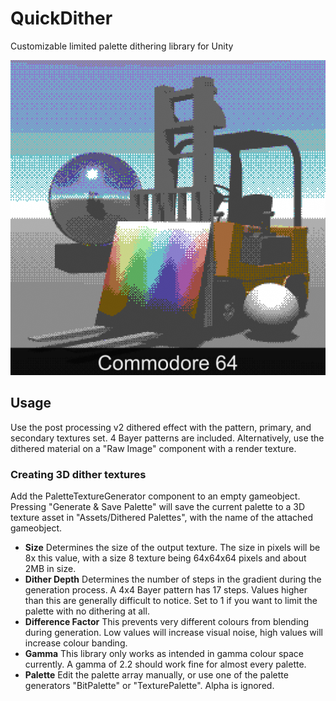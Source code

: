 # QuickDither
Customizable limited palette dithering library for Unity

![C64](https://raw.githubusercontent.com/Ooseykins/QuickDither/main/Examples/example_C64.png)

## Usage
Use the post processing v2 dithered effect with the pattern, primary, and secondary textures set. 4 Bayer patterns are included. Alternatively, use the dithered material on a "Raw Image" component with a render texture.

### Creating 3D dither textures
Add the PaletteTextureGenerator component to an empty gameobject. Pressing "Generate & Save Palette" will save the current palette to a 3D texture asset in "Assets/Dithered Palettes", with the name of the attached gameobject.
- **Size**
Determines the size of the output texture. The size in pixels will be 8x this value, with a size 8 texture being 64x64x64 pixels and about 2MB in size.
- **Dither Depth**
Determines the number of steps in the gradient during the generation process. A 4x4 Bayer pattern has 17 steps. Values higher than this are generally difficult to notice. Set to 1 if you want to limit the palette with no dithering at all.
- **Difference Factor**
This prevents very different colours from blending during generation. Low values will increase visual noise, high values will increase colour banding.
- **Gamma**
This library only works as intended in gamma colour space currently. A gamma of 2.2 should work fine for almost every palette.
- **Palette**
Edit the palette array manually, or use one of the palette generators "BitPalette" or "TexturePalette". Alpha is ignored.
